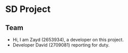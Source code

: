 # SD Project

## Team
- Hi, I am Zayd (2653934), a developer on this project.
- Developer David (2709081) reporting for duty.
